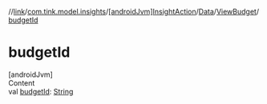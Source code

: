 //[link](../../../../index.md)/[com.tink.model.insights](../../../index.md)/[[androidJvm]InsightAction](../../index.md)/[Data](../index.md)/[ViewBudget](index.md)/[budgetId](budget-id.md)



# budgetId  
[androidJvm]  
Content  
val [budgetId](budget-id.md): [String](https://kotlinlang.org/api/latest/jvm/stdlib/kotlin/-string/index.html)  



